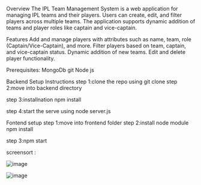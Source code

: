 Overview The IPL Team Management System is a web application for managing IPL teams and their players. Users can create, edit, and filter players across multiple teams. The application supports dynamic addition of teams and player roles like captain and vice-captain.

Features Add and manage players with attributes such as name, team, role (Captain/Vice-Captain), and more. Filter players based on team, captain, and vice-captain status. Dynamic addition of new teams. Edit and delete player functionality.

Prerequisites: MongoDb git Node js

Backend Setup Instructions
step 1:clone the repo using git clone
step 2:move into backend directory

step 3:installnation npm install

step 4:start the serve using node server.js

Fontend setup
step 1:move into frontend folder
step 2:install node module npm install

step 3:npm start

screensort :

![image](https://github.com/user-attachments/assets/c8706aae-69a7-43d2-bbb3-7c62f1419ee7)

![image](https://github.com/user-attachments/assets/17f22cc6-8f49-4517-bfbb-63cbcc4aae8b)

